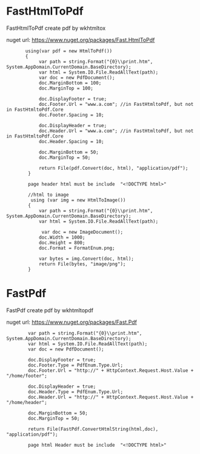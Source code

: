 # FastHtmlToPdf
FastHtmlToPdf create pdf by wkhtmltox
      
nuget url: https://www.nuget.org/packages/Fast.HtmlToPdf
          
                    
           using(var pdf = new HtmlToPdf())
           {
                var path = string.Format("{0}\\print.htm", System.AppDomain.CurrentDomain.BaseDirectory);
                var html = System.IO.File.ReadAllText(path);
                var doc = new PdfDocument();
                doc.MarginBottom = 100;
                doc.MarginTop = 100;
            
                doc.DisplayFooter = true;
                doc.Footer.Url = "www.a.com"; //in FastHtmltoPdf, but not in FastHtmltoPdf.Core
                doc.Footer.Spacing = 10;

                doc.DisplayHeader = true;
                doc.Header.Url = "www.a.com"; //in FastHtmltoPdf, but not in FastHtmltoPdf.Core
                doc.Header.Spacing = 10;
                                
                doc.MarginBottom = 50;
                doc.MarginTop = 50;
                        
                return File(pdf.Convert(doc, html), "application/pdf");
            }
            
            page header html must be include  "<!DOCTYPE html>"

            //html to image
             using (var img = new HtmlToImage())
            {
                var path = string.Format("{0}\\print.htm", System.AppDomain.CurrentDomain.BaseDirectory);
                var html = System.IO.File.ReadAllText(path);

                 var doc = new ImageDocument();
                doc.Width = 1000;
                doc.Height = 800;
                doc.Format = FormatEnum.png;

                var bytes = img.Convert(doc, html);
                return File(bytes, "image/png");
            }


# FastPdf
FastPdf create pdf by wkhtmltopdf
      
nuget url: https://www.nuget.org/packages/Fast.Pdf

            var path = string.Format("{0}\\print.htm", System.AppDomain.CurrentDomain.BaseDirectory);
            var html = System.IO.File.ReadAllText(path);
            var doc = new PdfDocument();
            
            doc.DisplayFooter = true;
            doc.Footer.Type = PdfEnum.Type.Url;
            doc.Footer.Url = "http://" + HttpContext.Request.Host.Value + "/home/footer";
           
            doc.DisplayHeader = true;
            doc.Header.Type = PdfEnum.Type.Url;
            doc.Header.Url = "http://" + HttpContext.Request.Host.Value + "/home/header";
                                           
            doc.MarginBottom = 50;
            doc.MarginTop = 50;
                        
            return File(FastPdf.ConvertHtmlString(html,doc), "application/pdf");
                        
            page html Header must be include  "<!DOCTYPE html>"
